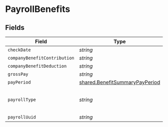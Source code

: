 # PayrollBenefits


## Fields

| Field                                                                            | Type                                                                             | Required                                                                         | Description                                                                      |
| -------------------------------------------------------------------------------- | -------------------------------------------------------------------------------- | -------------------------------------------------------------------------------- | -------------------------------------------------------------------------------- |
| `checkDate`                                                                      | *string*                                                                         | :heavy_minus_sign:                                                               | N/A                                                                              |
| `companyBenefitContribution`                                                     | *string*                                                                         | :heavy_minus_sign:                                                               | N/A                                                                              |
| `companyBenefitDeduction`                                                        | *string*                                                                         | :heavy_minus_sign:                                                               | N/A                                                                              |
| `grossPay`                                                                       | *string*                                                                         | :heavy_minus_sign:                                                               | N/A                                                                              |
| `payPeriod`                                                                      | [shared.BenefitSummaryPayPeriod](../../models/shared/benefitsummarypayperiod.md) | :heavy_minus_sign:                                                               | N/A                                                                              |
| `payrollType`                                                                    | *string*                                                                         | :heavy_minus_sign:                                                               | Whether it is regular or bonus payroll                                           |
| `payrollUuid`                                                                    | *string*                                                                         | :heavy_minus_sign:                                                               | N/A                                                                              |